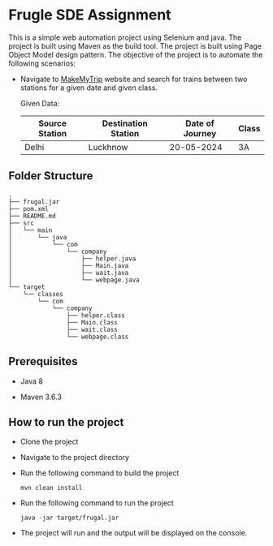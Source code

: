 # Frugle SDE Assignment

This is a simple web automation project using Selenium and java. The project is built using Maven as the build tool. The project is built using Page Object Model design pattern. The objective of the project is to automate the following scenarios:

- Navigate to [MakeMyTrip](https://www.makemytrip.com/Railways/) website and search for trains between two stations for a given date and given class.

    Given Data:

    | Source Station | Destination Station | Date of Journey | Class |
    |----------------|---------------------|-----------------|-------|
    | Delhi          | Luckhnow            | 20-05-2024      | 3A    |


## Folder Structure
```
.
├── frugal.jar
├── pom.xml
├── README.md
├── src
│   └── main
│       └── java
│           └── com
│               └── company
│                   ├── helper.java
│                   ├── Main.java
│                   ├── wait.java
│                   └── webpage.java
└── target
    └── classes
        └── com
            └── company
                ├── helper.class
                ├── Main.class
                ├── wait.class
                └── webpage.class
```

## Prerequisites

- Java 8

- Maven 3.6.3

## How to run the project

- Clone the project

- Navigate to the project directory

- Run the following command to build the project
    ```
    mvn clean install
    ```

- Run the following command to run the project
    ```
    java -jar target/frugal.jar
    ```

- The project will run and the output will be displayed on the console.
